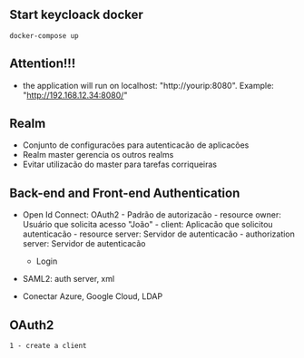 ## Start keycloack docker
```
docker-compose up
```
## Attention!!!
- the application will run on localhost: "http://yourip:8080". Example: "http://192.168.12.34:8080/"

## Realm
- Conjunto de configuracões para autenticacão de aplicacões
- Realm master gerencia os outros realms
- Evitar utilizacão do master para tarefas corriqueiras

## Back-end and Front-end Authentication
 - Open Id Connect:
    OAuth2 - Padrão de autorizacão
        - resource owner: Usuário que solicita acesso "João"
        - client: Aplicacão que solicitou autenticacão
        - resource server: Servidor de autenticacão
        - authorization server:  Servidor de autenticacão
    + Login

 - SAML2: auth server, xml
 - Conectar Azure, Google Cloud, LDAP


## OAuth2
    1 - create a client